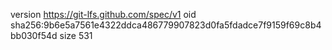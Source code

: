 version https://git-lfs.github.com/spec/v1
oid sha256:9b6e5a7561e4322ddca486779907823d0fa5fdadce7f9159f69c8b4bb030f54d
size 531
